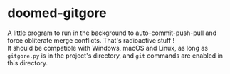 # doomed-gitgore
A little program to run in the background to auto-commit-push-pull and force obliterate merge conflicts. That's radioactive stuff !  
It should be compatible with Windows, macOS and Linux, as long as `gitgore.py` is in the project's directory, and `git` commands are enabled in this directory.
